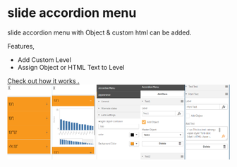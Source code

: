 # slide accordion menu
slide accordion menu with Object &amp; custom html can be added.

Features,
  - Add Custom Level
  - Assign Object or HTML Text to Level

<a href="https://www.youtube.com/watch?v=cFgxt-x7WMM&feature=youtu.be" target="_blank">
  Check out how it works .
</a>

<div style="display:flex">
<img src="./accord_1.PNG" alt="1st Version" style="width: 20%;">
<img src="./accord_2.PNG" alt="1st Version" style="width: 20%;">
<img src="./accord3.PNG" alt="1st Version" style="width: 20%;">
<img src="./accord4.PNG" alt="1st Version" style="width: 20%;">
<img src="./accord5.PNG" alt="1st Version" style="width: 20%;">
</div>


